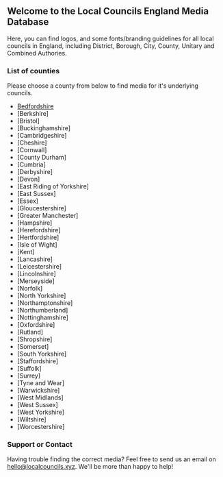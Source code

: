 ## Welcome to the Local Councils England Media Database

Here, you can find logos, and some fonts/branding guidelines for all local councils in England, including District, Borough, City, County, Unitary and Combined Authories.

### List of counties

Please choose a county from below to find media for it's underlying councils.

* [Bedfordshire](https://swipespark.github.io/General-Downloads/LCMedia/Bedfordshire)
* [Berkshire]
* [Bristol]
* [Buckinghamshire]
* [Cambridgeshire]
* [Cheshire]
* [Cornwall]
* [County Durham]
* [Cumbria]
* [Derbyshire]
* [Devon]
* [East Riding of Yorkshire]
* [East Sussex]
* [Essex]
* [Gloucestershire]
* [Greater Manchester]
* [Hampshire]
* [Herefordshire]
* [Hertfordshire]
* [Isle of Wight]
* [Kent]
* [Lancashire]
* [Leicestershire]
* [Lincolnshire]
* [Merseyside]
* [Norfolk]
* [North Yorkshire]
* [Northamptonshire]
* [Northumberland]
* [Nottinghamshire]
* [Oxfordshire]
* [Rutland]
* [Shropshire]
* [Somerset]
* [South Yorkshire]
* [Staffordshire]
* [Suffolk]
* [Surrey]
* [Tyne and Wear]
* [Warwickshire]
* [West Midlands]
* [West Sussex]
* [West Yorkshire]
* [Wiltshire]
* [Worcestershire]

### Support or Contact

Having trouble finding the correct media? Feel free to send us an email on hello@localcouncils.xyz. We'll be more than happy to help!
